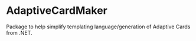 # AdaptiveCardMaker

Package to help simplify templating language/generation of Adaptive Cards from .NET.